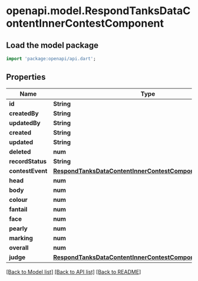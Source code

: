 # openapi.model.RespondTanksDataContentInnerContestComponent

## Load the model package
```dart
import 'package:openapi/api.dart';
```

## Properties
Name | Type | Description | Notes
------------ | ------------- | ------------- | -------------
**id** | **String** |  | [optional] 
**createdBy** | **String** |  | [optional] 
**updatedBy** | **String** |  | [optional] 
**created** | **String** |  | [optional] 
**updated** | **String** |  | [optional] 
**deleted** | **num** |  | [optional] 
**recordStatus** | **String** |  | [optional] 
**contestEvent** | [**RespondTanksDataContentInnerContestComponentContestEvent**](RespondTanksDataContentInnerContestComponentContestEvent.md) |  | [optional] 
**head** | **num** |  | [optional] 
**body** | **num** |  | [optional] 
**colour** | **num** |  | [optional] 
**fantail** | **num** |  | [optional] 
**face** | **num** |  | [optional] 
**pearly** | **num** |  | [optional] 
**marking** | **num** |  | [optional] 
**overall** | **num** |  | [optional] 
**judge** | [**RespondTanksDataContentInnerContestComponentJudge**](RespondTanksDataContentInnerContestComponentJudge.md) |  | [optional] 

[[Back to Model list]](../README.md#documentation-for-models) [[Back to API list]](../README.md#documentation-for-api-endpoints) [[Back to README]](../README.md)


